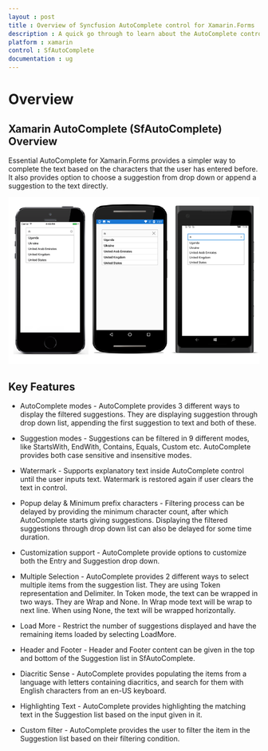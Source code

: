 ```yaml
---
layout : post
title : Overview of Syncfusion AutoComplete control for Xamarin.Forms
description : A quick go through to learn about the AutoComplete control and the key features available in it. 
platform : xamarin
control : SfAutoComplete
documentation : ug
---
```


# Overview

## Xamarin AutoComplete (SfAutoComplete) Overview

Essential AutoComplete for Xamarin.Forms provides a simpler way to complete the text based on the characters that the user has entered before. It also provides option to choose a suggestion from drop down or append a suggestion to the text directly.

![](images/Overview/overview.png)

## Key Features

* AutoComplete modes - AutoComplete provides 3 different ways to display the filtered suggestions. They are displaying suggestion through drop down list, appending the first suggestion to text and both of these.  

* Suggestion modes - Suggestions can be filtered in 9 different modes, like StartsWith, EndWith, Contains, Equals, Custom etc. AutoComplete provides both case sensitive and insensitive modes.

* Watermark - Supports explanatory text inside AutoComplete control until the user inputs text. Watermark is restored again if user clears the text in control.

* Popup delay & Minimum prefix characters - Filtering process can be delayed by providing the minimum character count, after which AutoComplete starts giving suggestions. Displaying the filtered suggestions through drop down list can also be delayed for some time duration.

* Customization support -  AutoComplete provide options to customize both the Entry and Suggestion drop down.

* Multiple Selection - AutoComplete provides 2 different ways to select multiple items from the suggestion list. They are using Token representation and Delimiter. In Token mode, the text can be wrapped in two ways. They are Wrap and None. In Wrap mode text will be wrap to next line. When using None, the text will be wrapped horizontally.

* Load More - Restrict the number of suggestions displayed and have the remaining items loaded by selecting LoadMore.

* Header and Footer - Header and Footer content can be given in the top and bottom of the Suggestion list in SfAutoComplete.

* Diacritic Sense - AutoComplete provides populating the items from a language with letters containing diacritics, and search for them with English characters from an en-US keyboard.

* Highlighting Text - AutoComplete provides highlighting the matching text in the Suggestion list based on the input given in it.

* Custom filter - AutoComplete provides the user to filter the item in the Suggestion list based on their filtering condition.